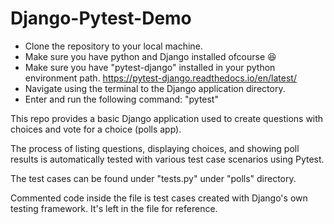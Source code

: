 # Django-Pytest-Demo

- Clone the repository to your local machine.
- Make sure you have python and Django installed ofcourse 😆
- Make sure you have "pytest-django" installed in your python environment path. https://pytest-django.readthedocs.io/en/latest/
- Navigate using the terminal to the Django application directory.
- Enter and run the following command: "pytest"



This repo provides a basic Django application used to create questions with choices and vote for a choice (polls app). 

The process of listing questions, displaying choices, and showing poll results is automatically tested with various test case scenarios using Pytest.

The test cases can be found under "tests.py" under "polls" directory.

Commented code inside the file is test cases created with Django's own testing framework. It's left in the file for reference.
